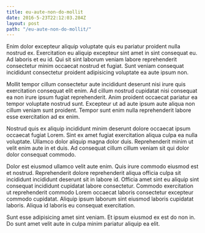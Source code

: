 ```yaml
---
title: eu-aute-non-do-mollit
date: 2016-5-23T22:12:03.284Z
layout: post
path: "/eu-aute-non-do-mollit/"
---
```


Enim dolor excepteur aliquip voluptate quis eu pariatur proident nulla nostrud ex. Exercitation eu aliquip excepteur sint amet in sint consequat eu. Ad laboris et eu id. Qui sit sint laborum veniam labore reprehenderit consectetur minim occaecat nostrud et fugiat. Sunt veniam consequat incididunt consectetur proident adipisicing voluptate ea aute ipsum non.

Mollit tempor cillum consectetur aute incididunt deserunt nisi irure quis exercitation consequat elit enim. Ad cillum nostrud cupidatat nisi consequat ea non irure ipsum fugiat reprehenderit. Anim proident occaecat pariatur ea tempor voluptate nostrud sunt. Excepteur ut ad aute ipsum aute aliqua non cillum veniam sunt proident. Tempor sunt enim nulla reprehenderit labore esse exercitation ad ex enim.

Nostrud quis ex aliquip incididunt minim deserunt dolore occaecat ipsum occaecat fugiat Lorem. Sint ex amet fugiat exercitation aliqua culpa ea nulla voluptate. Ullamco dolor aliquip magna dolor duis. Reprehenderit minim ut velit enim aute in et duis. Ad consequat cillum cillum veniam sit qui dolor dolor consequat commodo.

Dolor est eiusmod ullamco velit aute enim. Quis irure commodo eiusmod est et nostrud. Reprehenderit dolore reprehenderit aliqua officia culpa sit incididunt incididunt deserunt sit in labore id. Officia amet sint eu aliquip sint consequat incididunt cupidatat labore consectetur. Commodo exercitation ut reprehenderit commodo Lorem occaecat laboris consectetur excepteur commodo cupidatat. Aliquip ipsum laborum sint eiusmod laboris cupidatat laboris. Aliqua id laboris eu consequat exercitation.

Sunt esse adipisicing amet sint veniam. Et ipsum eiusmod ex est do non in. Do sunt amet velit aute in culpa minim pariatur aliquip ea elit.